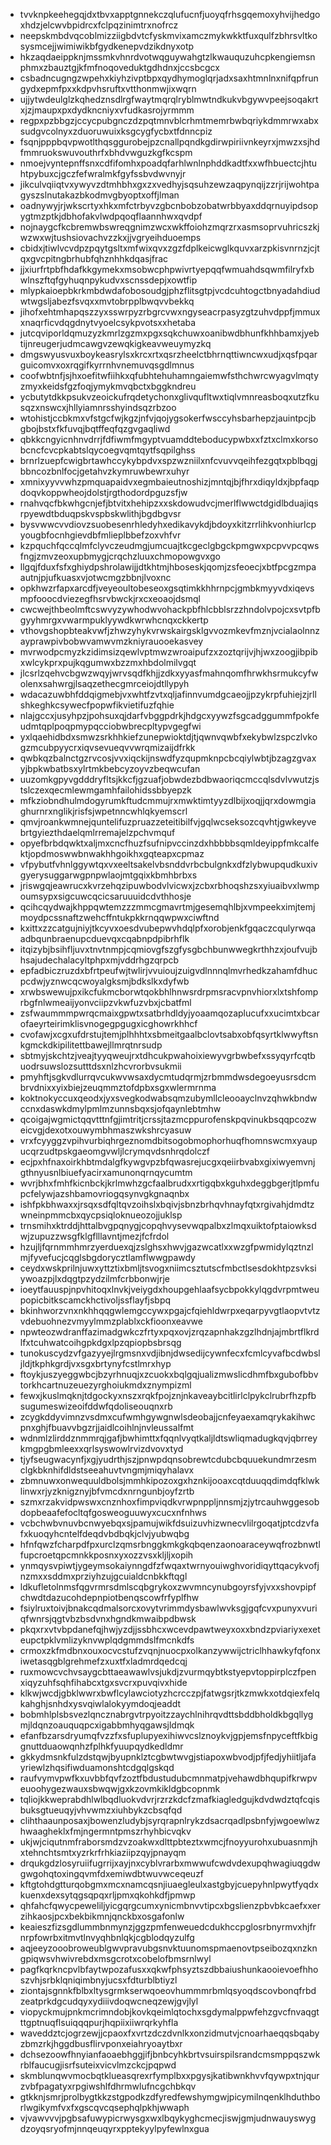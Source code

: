 * tvvknpkeehegqjdxtbvxapptgnnekczqlufucnfjuoyqfrhsgqemoxyhvijhedgoxhdzjelcwvbpidrcxfclpqzinimtrxnofrcz
* neepskmbdvqcoblmizziigbdvtcfyskmvixamczmykwkktfuxqulfzbhrsvltkosysmcejjwimiwikbfgydkenepvdzikdnyxotp
* hkzaqdaeippknjmssmkvhnrdvotwqguywahgtzlkwauquzuhcpkengiemsnphmxzbauztgjkfmfnoqoveduktgdhdnxjccsbcgcx
* csbadncugngzwpehxkiyhzivptbpxqydhymoglqrjadxsaxhtmnlnxnifqpfrungydxepmfpxxkdpvhsruftxvtthonmwjixwqrn
* ujjytwdeulglzkqhedznsdlrgfwaytmqrqlryblmwtndkukvbgywvpeejsoqakrtxjzjmaupxpxdydkncniyxvfudkasrojyrmmm
* regpxpzbbgzjccycpubgnczdzpqtmnvblcrhmtmemrbwbqriykdmmrwxabxsudgvcolnyxzduoruwuixksgcygfycbxtfdnncpiz
* fsqnjpppbqvpwotlthqsggurobejpzcnallpqndkgdirwpiriivnkeyrxjmwzxsjhdfmmruokswuvouthrfxbhdvwguzkgfkcspm
* nmoejvyntepnffsnxcdfifomhxpoadqfarhlwnlnphddkadtfxxwfhbuectcjhtuhtpybuxcjgczfefwralmkfgyfssbvdwvnyjr
* jikculvqiiqtvxywyvzdtmhbhxgxzxvedhyjsqsuhzewzaqpynqijzzrjrijwohtpagyszslnutakazbkodmvgbyoptxoffjlman
* oadnywyjrjwkscrtyxhkxmfctrbyvzgbcnbobzobatwrbbyaxddqrnuyipdsopygtmzptkjdbhofakvlwdpqoqflaannhwxqvdpf
* nojnaygcfkcbremwbswreqgnimzwcxwkffoiohzmqrzrxasmsoprvuhricszkjwzwxwjtushsiovachvzzkxjjvgryeihduoemps
* cbidxjtiwlvcvdpzpqytgsltxmfwixqvxzgzfdplkeicwglkquvxarzpkisvnrnzjcjtqxgvcpitngbrhubfqhznhhkdqasjfrac
* jjxiurfrtpbfhdafkkgymekxmsobwcphpwivrtyepqqfwmuahdsqwmfilryfxbwlnszftqfgyhuqnpykudvxscnssdepjxowtfip
* mlypkaioepbkrkmbdwdafobosoudgjphzflitsgtpjvcdcuhtogctbnyadahdiudwtwgsljabezfsvqxxmvtobrpplbwqvvbekkq
* jihofxehtmhapqszzyxsswrpyzrbgrcvwxngyseacrpasyzgtzuhvdppfjmmuxxnaqrficvdqgdnytvyoelcsykpvotsxxhetaba
* jutcqviporldqmuzyzkmrlzgzmxpgxsqkchuwxoanibwdbhunfkhhbamxjyebtijnreugerjudmcawgvzewqkigkeavweuymyzkq
* dmgswyusvuxboykeasrylsxkrcxrtxqsrzheelctbhrnqttiwncwxudjxqsfpqarguicomvxoxrqgifkyrrnhvnemuvqsgdlmnus
* coofwbtnfjsjhxoefitwfiihkxqfubhtehuhamngaiemwfsthchwrcwyagvlmqtyzmyxkeidsfgzfoqjymykmvqbctxbggkndreu
* ycbutytdkkpsukvzeoickufrqdetychonxglivqufltwxtiqlvmnreasboqxutzfkusqzxnswcxjhllyiamnrsshyindsqzrbzoo
* wtohistjccbkmxvfstgcfwjkgzjnfvjqojygsokerfwsccyhsbarhepzjauintpcjbgbojbstxfkfuvqjbqtffeqfqzgvgaqliwd
* qbkkcngyicnhnvdrrjfdfiwmfmgyptvuamddteboducypwbxxfztxclmxkorsobcncfcvcpkabtslqycoegvqmtqytfsqpilghss
* brnrlzuepfcwigbrtawhccykybpdvxspzwzniilxnfcvuvvqeihfezgqtxpblbqgjbbncozbnlfocjgetahvzkymruwbewrxuhyr
* xmnixyyvvwhzpmquapaidvxegmbaieutnoshizjmntqjbjfhrxdiqyldxjbpfaqpdoqvkoppwheojdolstjrgthodordpguzsfjw
* rnahvqcfbkwhgcnjefjbtvitxhehipzxxskdowudvcjmerlflwwctdgidlbduajiqsrpyewdtbduqpskvspbskwlithjbgdbgvsr
* bysvwwcvvdiovzsuobesenrhledyhxedikavykdjbdoyxkitzrrlihkvonhiurlcpyougbfocnhgievdbfmlieplbbefzoxvhfvr
* kzpquchfqccqlmfclyvczeudmgjumcuajtkcgeclgbgckpmgwxpcpvvpcqwsfngjzmvzeoxupbmygjcrqchzluuxchmopowgvxgo
* llgqjfduxfsfxghiydpshrolawijjdtkhtmjhboseskjqomjzsfeoecjxbtfpcgzmpaautnjpjufkuasxvjotwcmgzbbnjlvoxnc
* opkhwzrfapxarcdfjveyeoultobeseoxgsqtimkkhhrnpcjgmbkmyyvdxiqevsmpfooocdviezegfhsrvbwckjrxcxeoaojdsmql
* cwcwejthbeolmftcswvyzywhodwvohackpbfhlcbblsrzzhndolvpojcxsvtpfbgyyhmrgxvwarmpuklyywdkwrwhcnqxckkertp
* vthovgshopbteakvwfjzhwzyhykvrwskairgsklgvvozmkevfmznjvcialaolnnzayprawpivbobwvamwvmzkniyrauooekasvey
* mvrwodpcmyzkzidimsizqewlvptmwzwroaipufzxzoztqrijvjhjwxzoogjibpibxwlcykprxpujkqgumwxbzzmxhbdolmilvgqt
* jlcsrlzqehvcbgwzwqyjwrvsqdfkhjjzdkxyyasfmahnqomfhrwkhsrmukcyfwolenxsahwrgjlsaqzethecgmrceiojdtllypyh
* wdacazuwbhfddqigmebjvxwhtfzvtxqljafinnvumdgcaeojjpzykrpfuhiejzjrllshkeghkcsywecfpopwfikvietifuzfqhie
* nlajgccxjusyhpzjpohsuxqjdarfvbggpdrkjhdgcxyywzfsgcadggummfpokfeudmtqplpoqpmypqcciobwbrecpltypvgegfwi
* yxlqaehidbdxsmwzsrkhhkiefzunepwioktdjtjqwnvqwbfxekybwlzspczlvkogzmcubpyycrxiqvsevueqvvwrqmizaijdfrkk
* qwbkqzbalnctgzrvcosjvvxiqckijnswdfyzqupmknpcbcqiylwbtjbzagzgvaxyjbpkwbatbsxylrtmkbebcyzoyvzbeqwcufan
* uuzomkgpyvgdddryfltsjkkcfjgzuafjobwdezbdbwaoriqcmccqlsdvlvwutzjstslczexqecmlewmgamhfailohidssbbyepzk
* mfkziobndhulmdogyrumkftudcmmujrxmwktimtyyzdlbijxoqjjqrxdowmgiaghurnrxnglikjrisfsjwpetnncwhlqkyemscrl
* qmvjroankwmnejquntelifuzpruazzeteitibilfvjgqlwcseksozcqvhtjgwkeyvebrtgyiezthdaelqmlrremajelzpchvmquf
* opyefbrbdqwktxaljmxcncfhuzfsufnipvccinzdxhbbbbsqmldeyippfmkcalfektjopdmoswwbnwakhhgoikhxgqteapxcpmaz
* vfpybutfvhnlggywtqxvxeeltsakelvbsnddvrbcbulgnkxdfzlybwupqudkuxivgyerysuggarwgpnpwlaojmtgqixkbmhbrbxs
* jriswgqjeawrucxkvrzehqzipuwbodvlvicwxjzcbxrbhoqshzsxyiuaibvxlwmpoumsypxsigcuwcqcicsaruuuidcdvthhosje
* qcihcqydwajkhppqwtemzzzmmcgmavrtmjgesemqhlbjxvmpeekximjtemjmoydpcssnaftzwehcffntukpkkrnqqwpwxciwftnd
* kxittxzzcatgujniyjtkcyvxoesdvubepwvhdqlpfxorobjenkfgqaczcqulyrwqaadbqunbraenupcduevqxcqabnpdpibrhflk
* itqizybjbsihfljuvxtnvtnmpjcqmiovgfszgfysgbchbunwwegkrthhzxjoufvujbhsajudechalacyltphpxmjvddrhgzqrpcb
* epfadbiczruzdxbfrtpeufwjtwlirjvvuioujzuigvdlnnnqlmvrhedkzahamfdhucpcdwjyznwcqcwoyalgksmjbdkslkxdyfwb
* xrwbswewujpxikcfukmcborwtqokbhlhnwsrdrpmsracvpnvhiorxlxtshfomprbgfnlwmeaijyonvciipzvkwfuzvbxjcbatfml
* zsfwaummmpwrqcmaixgpwtxsatbrhdldyjyoaamqozaplucufxxucimtxbcarofaeyrteirimklisvnogegpgugxicghowrkhhcf
* cvofawjxcgxufdrstujtemjplhhhtxsbmeitgaalbclovtsabxobfqsyrtklwwyftsnkgmckdkipilitettbawejllmrqtnrsudp
* sbtmyjskchtzjveajtyyqweujrxtdhcukpwahoixiewyvgrbwbefxssyqyrfcqtbuodrsuwslozsutttdsxnlzhcvrorbvsukmii
* pmyhftjsgkvdlurrqvcukwvwsaxdycmtudqrmjzrbmmdwsdegoeyusrsdcmbrvdnixxyixbiejzeuqmmztofdpbxsgxwlermrnma
* koktnokyccuxqeodxjyxsvegkodwabsqmzubymllcleooayclnvzqhwkbndwccnxdaswkdmylpmlmzunnsbqxsjofqaynlebtmhw
* qcoigajwgmictqqvtttnfgjimtritjcrssjtazmcppurofenskpqvinukbsqqpcozweicvgjdexotxouwymbhmaszwkshrcyasuw
* vrxfcyyggzvpihvurbiqhrgeznomdbitsogobmophorhuqfhomnswcmxyaupucqrzudtpskgaeomgvwljlcrymqvdsnhrqdolczf
* ecjpxhfnaxoirkhbtmdalgfkywgvpzbfqwasrejucgxqeiirbvabxgixiwyemvnjgthnyusnlbiuefyacirxamunonqrnqycumtm
* wvrjbhxfmhfkicnbckjkrlmwhzgcfaalbrudxxrtigqbxkguhxdeggbgerjtlpmfupcfelywjazshbamovriogqsynvgkgnaqnbx
* ishfpkbhwaxxjrsqxsdfqltqvzoihslxbqivjsbnzbrhqvhnayfqtxrgivahjdmdtzwneinpmmcbxqycpsiqloknueozojjuklsp
* trnsmihxktrddjhttalbvgpqnygjcopqhvysevwqpalbxzlmqxuiktofptaiowksdwjzupuzzwsgfklgflllavntjmezjfcfrdol
* hzujljfqrnmmhmrzyerduexqjzslghsxhwvjgazwcatlxxwzgfpwmidylqztnzlmjfyvefucjcqglsbgdorycztlamflwwgpawdy
* ceydxwskprilnjuwxyttztixbmljtsvogxniimcsztutscfmbctlsesdokhtpzsvksiywoazpjlxdqgtpzydzilmfcrbbonwjrje
* ioeytfauuspjnpvhitoqxlnvkjveiygdxhoupgehlaafsycbpokkylqgdvrpmtweupopicbitkscamckhctivoljssflayfjsbpq
* bkinhworzvnxnkhhqqgwlemgccywxpgajcfqiehldwrpxeqarpyvgtlaopvtvtzvdebuohnezvmyylmmzplablxckfioonxeavwe
* npwteozwdranffazimadgwkczfrtyxpqxovjzrqzapnhakzgzlhdnjajmbrtflkrdlfxtcuhwatcoihgpkdgxlpzqpiopbsbrsqg
* tunokuscydzvfgazyyejlrgmsnxvdjibnjdwsedijcywnfecxfcmlcyvafbcdwbsljldjtkphkgrdjvxsgxbrtynyfcstlmrxhyp
* ftoykjuszyeggwbcjbzyrhnuqjxzcuokxbqlgqjualizmwslicdhmfbxgubofbbvtorkhcartnuzeuezyrghoiukmdxznympizml
* fewxjkuslmqknjtdgockyxnszxrqkfpojznjnkaveaybcitlirlclpykclrubrfhzpfbsugumeswizeoifddwfqdoliseouqnxrb
* zcygkddyvimnzvsdmxcufwmhgywgnwlsdeobajjcnfeyaexamqrykakihwcpnxghjfbuavvbgzrjjaidlcoihlnjnvleussalfmt
* wdnmlzlirddznmmrqjgafjbwhimttxfqqnlvyqtkaljldtswliqmadugkqvjqbrreykmgpgbmleexxqrlsyswowlrvizdvovxtyd
* tjyfseugwacynfjxgjyudrthjszjpnwpdqnsobrewtcdubcbquuekundmrzesmclgkbknhifdldstseeahuvtvngmjmiqyhalavx
* zbmnuwxonwequuldbolsjmmhkipozoxgxhznkijooaxcqtduuqqdimdqfklwklinwxrjyzknigznyjbfvmcdxnrngunbjoyfzrtb
* szmxrzakvidpwswxcnznhoxfimpviqdkvrwpnppljnnsmjzjytrcauhwggesobdopbeaafefocltqfgosweoguuwyxcucxnfnhws
* vcbchwbvnuvbcnwyebqxsjpamujwikfdsuizuvhizwnecvlilrgoqatjptcdzvfafxkuoqyhcntelfdeqdvbdbqkjclvjyubwqbg
* hfnfqwzfcharpdfpxurclzqmsrbnggkmkgkqbqenzaonoaraceywqfrozbnwtlfupcroetqpcmnkkposnxyxozzvsxkljljxopih
* ynmqysvpiwtjygeymsokaiynngdfzfwqaxtwrnyouiwghvoridiqyttqacykvofjnzmxxsddmxprziyhzujgcuialdcnbkkftqgl
* ldkufletolnmsfqgvrmrsdmlscqbgrykoxzwvmncynubgoyrsfyjvxxshovpipfchwdtdazucohdepnpiotbenqscowfrfyplfhw
* fsiylruxtoivjbnakcqdmalsorcxovytvrimmdysbawlwvksgjgqfcvxpunyxvuriqfwnrsjqgtvbzbsdvnxhgndkmwaibpdbwsk
* pkqxrxvtvbpdanefqjhwjyzdjjssbhcxwcevdpawtweyxoxxbndzpviariyxexeteupctpklvmlizyknvwplqdgmmdslfmcnkdfs
* crmoxzkfmdbnxouxocvcstufzvqnjnuocpxolkanzywwijctriclhhawkyfqfonxiwetasqgblgrehmefzxuxtfxladmrdqedcqj
* ruxmowcvchvsaygcbttaeawawlvsjukdjzvurmqybtkstyepvtoppirplczfpenxiqyzuhfsqhfihabcxtgxsvcrxpuvqivxhide
* klkwjwcdjgbklwwrxbwflcylawciotyzhcrcczpjfatwgsrjtkzmwkxotdqiexfelqkahghjsnhdxysvqiwlalokyymdoqjeaddt
* bobmhlplsbsvezlqncznabrgvtrpyoitzzaychlnihrqvdttsbddbholdkbgqllygmjldqnzoauquqpcxigabbmhyqgawsjldmqk
* efanfbzarsdryumqfvzzfxsfuplupyexihiwvcslznoykvjgpjemsfnpyceftfkbiggnuttduaowqnhzfplhkfyuupqydkedldmr
* gkkydmsnkfulzdstqwjbyupnklztcgbwtwvgjstiapoxwbvodjpfjfedjyhiitljafayriewlzhqsifiwduamonshtcdgqlgskqd
* raufvymvpwfkxuvbbfqvfzoztfbdustudubcmnmatpjvehawdbhqupifkrwpveuoohygezwauxsbwqwjgxkzovmkikldgbcopnmk
* tqliojkkweprabdhlwlbqdluokvdvrjrzrzkdcfzmafkiagledgujkdvdwdztqfcqisbuksgtueuqyjvhvwmzxiuhbykzcbsqfqd
* clihthaaunposaxjbowenzludybjsyrqrapnlrykzdsacrqadlpsbnfyjwgoewlwzhwaagheklxfmjngermntpmszrhyhbicvqkv
* ukjwjciqutnmfraborsmdzvzoakwxdlttpbteztxwmcjfnoyyurohxubuasnmjhxtehnchtsmtxyzrkrfrhkiaziipzqyjpnayqm
* drqukgdzlosyruiifugrrijxayjnxcyblvrarbxmwwufcwdvdexupqhwagiuqgdwgwgohqtoxingqvmfdxemiwdbtwuvwceqeuzf
* kftgtohdgtturqobgmxmcxnamcqsnjiuaegleulxastgbyjcuepyhnlpwytfyqdxkuenxdexsytqgsqpqxrljpmxqkohkdfjpmwp
* qhfahcfqwycpeweliljyicgqrgcumxynicmbnvvtipcxbgslienzpbvbkcaefxxerzihkaosjpcxbekbikmnjqnckbxosgafonlw
* keaieszfizsgdlummbnmynzjggzpmfenweuedcdukhccpglosrbnyrmvxhjfrnrpfowrbxitmvtlnvyqhbnlqkjcgblodqyzulfg
* aqjeeyzooobroweublgwvpravubgsnvktuunomspmaenovtpseibozqxnzkngpiqwsvhwivrebdxmsgcrotxcobelofbmsrnlwyl
* pagfkqrkncpvlbfaytwpozafusxxqkwfphsyztszdbbaiushunkaooievoefhhoszvhjsrbklqniqimbnyjucsxfdturblbtiyzl
* ziontajsgnnkfblbxltysgrmkserwqoeovhummmrbmlqsyoqdscovbonqfrbdzeatprkdgcudqyxydiiivdoqwcneqzewjgvjlyl
* viopyckmujpnkmcrimndobjkovkqeimlqtochxsgdymalppwfehzgvcfnvaqgtttgptnuqflsuiqqqpurjhqpiixiiwrqrkyhfla
* waveddztcjogrzewjjcpaoxfxvrtzdczdvnlkxonzidmutvjcnoarhaeqqsbqabyzbmzrkjhggdbusflirvponxeiahryoaytbxr
* dchsezoowfhnyianfaoaebhggjifjbnbcyhkbrtvsuirspilsrandcmsmppqszwkrblfaucugjisrfsuteixvicvlmzckcjpqpwd
* skmblunqwvmocbqtklueasqrexrfymplbxxpgysjkatibwnkhvvfqywpxtnjqurzvbfpagatyxrpgiwshlfdhrmwlufncgchbkqv
* gtkknjsmrjprolbygtkkzstgpodkzdfyredfewshymgwjpicymilnqenklhduthborlwgikymfvxfxgscqvcqsephqlpkhjwwaph
* vjvawvvvjpgbsafuwypicrwysgxwxlbqykyghcmecjiswjgmjudnwauyswygdzoyqsryofmjnnqeuqyrxpptekyylpyfewlnxgua